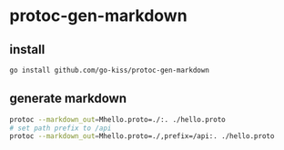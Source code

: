 # protoc-gen-markdown

## install

```bash
go install github.com/go-kiss/protoc-gen-markdown
```

## generate markdown

```bash
protoc --markdown_out=Mhello.proto=./:. ./hello.proto
# set path prefix to /api
protoc --markdown_out=Mhello.proto=./,prefix=/api:. ./hello.proto
```
